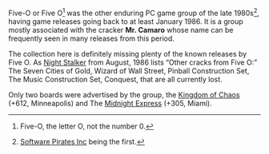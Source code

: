 Five-O or Five O[^1] was the other enduring PC game group of the late 1980s[^2], having game releases going back to at least January 1986. It is a group mostly associated with the cracker **Mr. Camaro** whose name can be frequently seen in many releases from this period.

The collection here is definitely missing plenty of the known releases by Five O. As [Night Stalker](/f/ae2038a) from August, 1986 lists “Other cracks from Five O:” The Seven Cities of Gold, Wizard of Wall Street, Pinball Construction Set, The Music Construction Set, Conquest, that are all currently lost.

Only two boards were advertised by the group, the [Kingdom of Chaos](https://demozoo.org/bbs/4357/) (+612, Minneapolis) and The [Midnight Express](https://demozoo.org/bbs/8846/) (+305, Miami).

[^1]: Five-O, the letter O, not the number 0.
[^2]: [Software Pirates Inc](/g/software-pirates-inc) being the first.